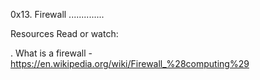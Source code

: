 0x13. Firewall
..............

Resources
Read or watch:

. What is a firewall - https://en.wikipedia.org/wiki/Firewall_%28computing%29
